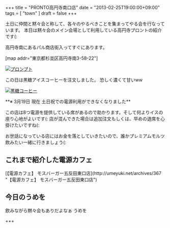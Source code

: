 +++
title =  "PRONTO高円寺南口店"
date =  "2013-02-25T19:00:00+09:00"
tags = [ "town" ]
draft =  false
+++
<p>土日に仲間と黙々会と称して、各々のやるべきことを集まってやる会を行なっています。
本日は黙々会のメイン会場として利用している高円寺プロントの紹介です(:</p>

<p>高円寺南にあるパル商店街入ってすぐにあります。</p>

<!--more-->

<p>[map addr="東京都杉並区高円寺南3-58-22"]
<br/></p>

<p><a href="http://www.flickr.com/photos/68742489@N02/8498957063" title="プロンプト"><img src="http://farm9.staticflickr.com/8520/8498957063_307bf8731e.jpg" alt="プロンプト" class="alignnone "/></a></p>

<p>この日は黒糖アイスコーヒーを注文しました。
恐しく濃くて甘いww</p>

<p><a href="http://www.flickr.com/photos/68742489@N02/8498956729" title="黒糖コーヒー"><img src="http://farm9.staticflickr.com/8233/8498956729_1bfaa1c612.jpg" alt="黒糖コーヒー" class="alignnone "/></a></p>

<p>**※ 3月19日 現在 土日祝での電源利用ができなくなりました**</p>

<p>この店は8つ電源を提供している席があるので助かります。そして何よりイスの座り心地がよいです(:
店が混んできた場合は追加注文もしくは、早めの退席を心掛けたいですね(:</p>

<p>お世話になっている店にはお金を落としていきたいので、誰かプレミアムモルツ飲みたい一緒に行きましょう(:</p>

## これまで紹介した電源カフェ

<p>[【電源カフェ】 モスバーガー五反田東口店](http://umeyuki.net/archives/367 "【電源カフェ】 モスバーガー五反田東口店")</p>

## 今日のうめを

<div id="umeo">
飲みながら黙々会もありだよなぁ うめを
</div>

+++
